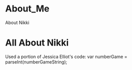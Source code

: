 # About_Me
About Nikki
# All About Nikki

Used a portion of Jessica Elliot's code:
var numberGame = parseInt(numberGameString);




